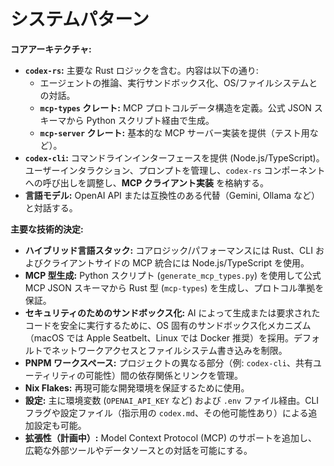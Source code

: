 # システムパターン

**コアアーキテクチャ:**

- **`codex-rs`:** 主要な Rust ロジックを含む。内容は以下の通り:
  - エージェントの推論、実行サンドボックス化、OS/ファイルシステムとの対話。
  - **`mcp-types` クレート:** MCP プロトコルデータ構造を定義。公式 JSON スキーマから Python スクリプト経由で生成。
  - **`mcp-server` クレート:** 基本的な MCP サーバー実装を提供（テスト用など）。
- **`codex-cli`:** コマンドラインインターフェースを提供 (Node.js/TypeScript)。ユーザーインタラクション、プロンプトを管理し、`codex-rs` コンポーネントへの呼び出しを調整し、**MCP クライアント実装** を格納する。
- **言語モデル:** OpenAI API または互換性のある代替（Gemini, Ollama など）と対話する。

**主要な技術的決定:**

- **ハイブリッド言語スタック:** コアロジック/パフォーマンスには Rust、CLI およびクライアントサイドの MCP 統合には Node.js/TypeScript を使用。
- **MCP 型生成:** Python スクリプト (`generate_mcp_types.py`) を使用して公式 MCP JSON スキーマから Rust 型 (`mcp-types`) を生成し、プロトコル準拠を保証。
- **セキュリティのためのサンドボックス化:** AI によって生成または要求されたコードを安全に実行するために、OS 固有のサンドボックス化メカニズム（macOS では Apple Seatbelt、Linux では Docker 推奨）を採用。デフォルトでネットワークアクセスとファイルシステム書き込みを制限。
- **PNPM ワークスペース:** プロジェクトの異なる部分（例: `codex-cli`、共有ユーティリティの可能性）間の依存関係とリンクを管理。
- **Nix Flakes:** 再現可能な開発環境を保証するために使用。
- **設定:** 主に環境変数 (`OPENAI_API_KEY` など) および `.env` ファイル経由。CLI フラグや設定ファイル（指示用の `codex.md`、その他可能性あり）による追加設定も可能。
- **拡張性（計画中）:** Model Context Protocol (MCP) のサポートを追加し、広範な外部ツールやデータソースとの対話を可能にする。

